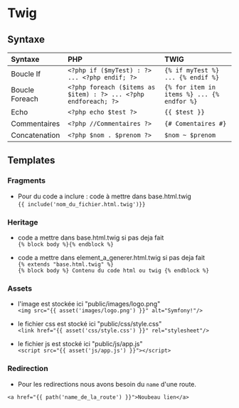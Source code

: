Twig
====

## Syntaxe

|Syntaxe|PHP |TWIG|
|:---|:---|:---|
|Boucle If|```<?php if ($myTest) : ?> ... <?php endif; ?>```|```{% if myTest %} ... {% endif %}```|
|Boucle Foreach|```<?php foreach ($items as $item) : ?> ... <?php endforeach; ?> ```|```{% for item in items %} ... {% endfor %}```|
|Echo|```<?php echo $test ?>```|```{{ $test }} ```|
|Commentaires|```<?php //Commentaires ?>``` |```{# Comentaires #}```|
|Concatenation|```<?php $nom . $prenom ?>```|```$nom ~ $prenom```|

## Templates 

### Fragments 

- Pour du code a inclure : code à mettre dans base.html.twig<br/>
``` {{ include('nom_du_fichier.html.twig')}} ```

### Heritage

- code a mettre dans base.html.twig si pas deja fait<br/>
``` {% block body %}{% endblock %} ``` 

- code a mettre dans element_a_generer.html.twig si pas deja fait<br/>
```{% extends "base.html.twig" %}```<br/>
```{% block body %} Contenu du code html ou twig {% endblock %}```

### Assets

- l'image est stockée ici "public/images/logo.png"<br/>
```<img src="{{ asset('images/logo.png') }}" alt="Symfony!"/>```

- le fichier css est stocké ici "public/css/style.css"<br/>
```<link href="{{ asset('css/style.css') }}" rel="stylesheet"/>```

- le fichier js est stocké ici "public/js/app.js"<br/>
```<script src="{{ asset('js/app.js') }}"></script>```

### Redirection 

- Pour les redirections nous avons besoin du ```name``` d'une route.
  
```<a href="{{ path('name_de_la_route') }}">Noubeau lien</a>```


